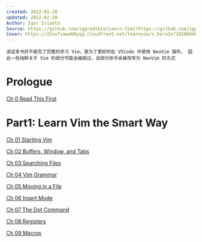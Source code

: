 ```yaml
---
created: 2022-01-20
updated: 2022-02-20
Author: Igor Irianto
Source: https://github.com/iggredible/Learn-Vim](https://github.com/iggredible/Learn-Vim
Cover: https://d2sofvawe08yqg.cloudfront.net/learnvim/s_hero2x?1620664651
---
```


```ad-warning
读这本书并不是完了完整的学习 Vim，是为了更好的在 VSCode 中使用 NeoVim 插件。 因此一些纯粹关于 Vim 的部分可能会被跳过，且部分命令会被改写为 NeoVim 的方式
```

# Prologue

[Ch 0 Read This First](Learn%20Vim%20(The%20Smart%20Way)/Ch%2000%20Read%20This%20First.md)

# Part1: Learn Vim the Smart Way

[Ch 01 Starting Vim](Learn%20Vim%20(The%20Smart%20Way)/Ch%2001%20Starting%20Vim.md)

[Ch 02 Buffers, Window, and Tabs](Learn%20Vim%20(The%20Smart%20Way)/Ch%2002%20Buffers,%20Window,%20and%20Tabs.md)

[Ch 03 Searching Files](Learn%20Vim%20(The%20Smart%20Way)/Ch%2003%20Searching%20Files.md)

[Ch 04 Vim Grammar](Learn%20Vim%20(The%20Smart%20Way)/Ch%2004%20Vim%20Grammar.md)

[Ch 05 Moving in a File](Learn%20Vim%20(The%20Smart%20Way)/Ch%2005%20Moving%20in%20a%20File.md)

[Ch 06 Insert Mode](Learn%20Vim%20(The%20Smart%20Way)/Ch%2006%20Insert%20Mode.md)

[Ch 07 The Dot Command](Learn%20Vim%20(The%20Smart%20Way)/Ch%2007%20The%20Dot%20Command.md)

[Ch 08 Registers](Learn%20Vim%20(The%20Smart%20Way)/Ch%2008%20Registers.md)

[Ch 09 Macros](Learn%20Vim%20(The%20Smart%20Way)/Ch%2009%20Macros.md)
